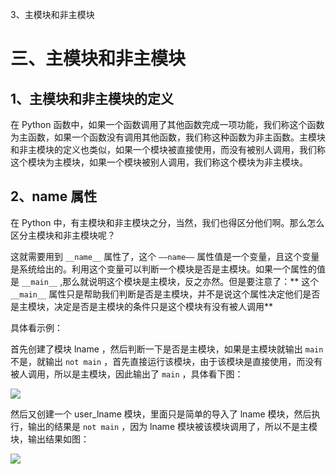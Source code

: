 3、主模块和非主模块

# 三、主模块和非主模块 #

## 1、主模块和非主模块的定义 ##

在 Python 函数中，如果一个函数调用了其他函数完成一项功能，我们称这个函数为主函数，如果一个函数没有调用其他函数，我们称这种函数为非主函数。主模块和非主模块的定义也类似，如果一个模块被直接使用，而没有被别人调用，我们称这个模块为主模块，如果一个模块被别人调用，我们称这个模块为非主模块。

## 2、__name__ 属性 ##

在 Python  中，有主模块和非主模块之分，当然，我们也得区分他们啊。那么怎么区分主模块和非主模块呢？

这就需要用到 `__name__`  属性了，这个 `——name——` 属性值是一个变量，且这个变量是系统给出的。利用这个变量可以判断一个模块是否是主模块。如果一个属性的值是 `__main__` ,那么就说明这个模块是主模块，反之亦然。但是要注意了：** 这个 `__main__` 属性只是帮助我们判断是否是主模块，并不是说这个属性决定他们是否是主模块，决定是否是主模块的条件只是这个模块有没有被人调用**

具体看示例：

首先创建了模块 lname ，然后判断一下是否是主模块，如果是主模块就输出 `main` 不是，就输出 `not main` ，首先直接运行该模块，由于该模块是直接使用，而没有被人调用，所以是主模块，因此输出了 `main` ，具体看下图：

![](http://twowaterimage.oss-cn-beijing.aliyuncs.com/2019-10-14-name%E5%B1%9E%E6%80%A7%E5%8C%BA%E5%88%86%E6%A8%A1%E5%9D%971.png)


然后又创建一个 user_lname 模块，里面只是简单的导入了 lname 模块，然后执行，输出的结果是 `not main` ，因为 lname 模块被该模块调用了，所以不是主模块，输出结果如图：


![](http://twowaterimage.oss-cn-beijing.aliyuncs.com/2019-10-14-name%E5%B1%9E%E6%80%A7%E5%8C%BA%E5%88%86%E6%A8%A1%E5%9D%972.png)


